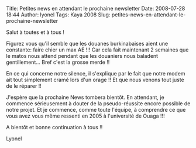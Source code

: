 Title: Petites news en attendant le prochaine newsletter
Date: 2008-07-28 18:44
Author: lyonel
Tags: Kaya 2008
Slug: petites-news-en-attendant-le-prochaine-newsletter

Salut à toutes et à tous !

</p>
Figurez vous qu'il semble que les douanes burkinabaises aient une
constante: faire chier un max AE !!! Car cela fait maintenant 2 semaines
que le matos nous attend pendant que les douaniers nous baladent
gentillement... Bref c'est la grosse merde !!

</p>
En ce qui concerne notre silence, il s'explique par le fait que notre
modem ait tout simplement cramé lors d'un orage !! Et que nous venons
tout juste de le réparer !!

</p>
J'espère que la prochaine News tombera bientôt. En attendant, je
commence sérieusement à douter de la pseudo-réussite encore possible de
notre projet. Et je commence, comme toute l'équipe, à comprendre ce que
vous avez vous même ressenti en 2005 à l'université de Ouaga !!!

</p>
A bientôt et bonne continuation à tous !!

</p>
Lyonel

</p>

